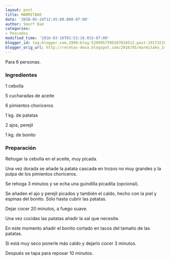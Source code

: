 ```yaml
---
layout: post
title: MARMITAKO
date: '2010-05-24T12:45:00.000-07:00'
author: Smurf Dad
categories:
- Pescados
modified_time: '2016-03-16T01:53:16.015-07:00'
blogger_id: tag:blogger.com,1999:blog-5299957599287034512.post-291732103301868171
blogger_orig_url: http://recetas-desa.blogspot.com/2010/05/marmitako_24.html
---
```


Para 6 personas.

<h3>Ingredientes</h3>


1 cebolla

5 cucharadas de aceite

6 pimientos choriceros

1 kg. de patatas

2 ajos, perejil

1 kg. de bonito

<h3>Preparaci&oacute;n</h3>


Rehogar la cebolla en el aceite, muy picada.

Una vez dorada se a&ntilde;ade la patata cascada en trozos no muy grandes y la pulpa de los pimientos choriceros.

Se rehoga 3 minutos y se echa una guindilla picadita (opcional).

Se a&ntilde;aden el ajo y perejil picados y tambi&eacute;n el caldo, hecho con la piel y espinas del bonito. S&oacute;lo hasta cubrir las patatas.

Dejar cocer 20 minutos, a fuego suave.

Una vez cocidas las patatas a&ntilde;adir la sal que necesite.

En este momento a&ntilde;adir el bonito cortado en tacos del tama&ntilde;o de las patatas.

Si est&aacute; muy seco ponerle m&aacute;s caldo y dejarlo cocer 3 minutos.

Despu&eacute;s se tapa para reposar 10 minutos.

